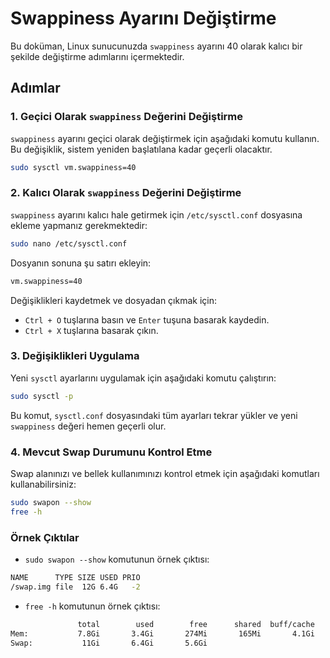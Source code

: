 
# Swappiness Ayarını Değiştirme

Bu doküman, Linux sunucunuzda `swappiness` ayarını 40 olarak kalıcı bir şekilde değiştirme adımlarını içermektedir.

## Adımlar

### 1. Geçici Olarak `swappiness` Değerini Değiştirme

`swappiness` ayarını geçici olarak değiştirmek için aşağıdaki komutu kullanın. Bu değişiklik, sistem yeniden başlatılana kadar geçerli olacaktır.

```sh
sudo sysctl vm.swappiness=40
```

### 2. Kalıcı Olarak `swappiness` Değerini Değiştirme

`swappiness` ayarını kalıcı hale getirmek için `/etc/sysctl.conf` dosyasına ekleme yapmanız gerekmektedir:

```sh
sudo nano /etc/sysctl.conf
```

Dosyanın sonuna şu satırı ekleyin:

```sh
vm.swappiness=40
```

Değişiklikleri kaydetmek ve dosyadan çıkmak için:

- `Ctrl + O` tuşlarına basın ve `Enter` tuşuna basarak kaydedin.
- `Ctrl + X` tuşlarına basarak çıkın.

### 3. Değişiklikleri Uygulama

Yeni `sysctl` ayarlarını uygulamak için aşağıdaki komutu çalıştırın:

```sh
sudo sysctl -p
```

Bu komut, `sysctl.conf` dosyasındaki tüm ayarları tekrar yükler ve yeni `swappiness` değeri hemen geçerli olur.

### 4. Mevcut Swap Durumunu Kontrol Etme

Swap alanınızı ve bellek kullanımınızı kontrol etmek için aşağıdaki komutları kullanabilirsiniz:

```sh
sudo swapon --show
free -h
```

### Örnek Çıktılar

- `sudo swapon --show` komutunun örnek çıktısı:

```sh
NAME      TYPE SIZE USED PRIO
/swap.img file  12G 6.4G   -2
```

- `free -h` komutunun örnek çıktısı:

```sh
               total        used        free      shared  buff/cache   available
Mem:           7.8Gi       3.4Gi       274Mi       165Mi       4.1Gi       3.9Gi
Swap:           11Gi       6.4Gi       5.6Gi
```
